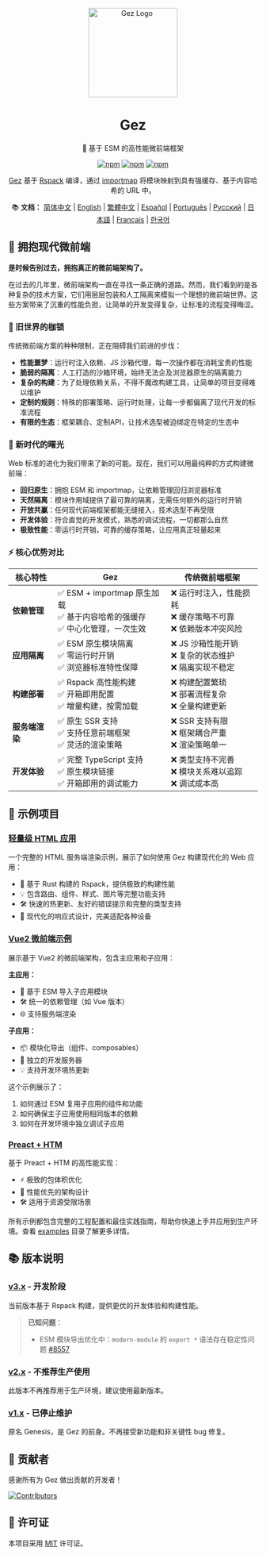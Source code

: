 <p align="center">
  <img src="https://www.jsesm.com/logo.svg" width="180" alt="Gez Logo" />
</p>

<h1 align="center">Gez</h1>
<p align="center">🚀 基于 ESM 的高性能微前端框架</p>

<p align="center">
  <a href="https://www.npmjs.com/package/@gez/core"><img src="https://img.shields.io/npm/v/@gez/core.svg" alt="npm"></a>
  <a href="https://www.npmjs.com/package/@gez/core"><img src="https://img.shields.io/npm/dm/@gez/core.svg" alt="npm"></a>
  <a href="https://www.npmjs.com/package/@gez/core"><img src="https://img.shields.io/npm/dt/@gez/core.svg" alt="npm"></a>
</p>

<p align="center">
  <a href="https://www.jsesm.com">Gez</a> 基于 <a href="https://rspack.dev/">Rspack</a> 编译，通过 <a href="https://developer.mozilla.org/zh-CN/docs/Web/HTML/Element/script/type/importmap">importmap</a> 将模块映射到具有强缓存、基于内容哈希的 URL 中。
</p>

<p align="center">
  📚 <b>文档：</b>
  <a href="https://www.jsesm.com/zh/">简体中文</a> | 
  <a href="https://www.jsesm.com/en/">English</a> | 
  <a href="https://www.jsesm.com/zh-TW/">繁體中文</a> | 
  <a href="https://www.jsesm.com/es/">Español</a> | 
  <a href="https://www.jsesm.com/pt/">Português</a> | 
  <a href="https://www.jsesm.com/ru/">Русский</a> | 
  <a href="https://www.jsesm.com/ja/">日本語</a> | 
  <a href="https://www.jsesm.com/fr/">Français</a> | 
  <a href="https://www.jsesm.com/ko/">한국어</a>
</p>

## 💫 拥抱现代微前端

**是时候告别过去，拥抱真正的微前端架构了。**

在过去的几年里，微前端架构一直在寻找一条正确的道路。然而，我们看到的是各种复杂的技术方案，它们用层层包装和人工隔离来模拟一个理想的微前端世界。这些方案带来了沉重的性能负担，让简单的开发变得复杂，让标准的流程变得晦涩。

### 🔧 旧世界的枷锁

传统微前端方案的种种限制，正在阻碍我们前进的步伐：

- **性能噩梦**：运行时注入依赖、JS 沙箱代理，每一次操作都在消耗宝贵的性能
- **脆弱的隔离**：人工打造的沙箱环境，始终无法企及浏览器原生的隔离能力
- **复杂的构建**：为了处理依赖关系，不得不魔改构建工具，让简单的项目变得难以维护
- **定制的规则**：特殊的部署策略、运行时处理，让每一步都偏离了现代开发的标准流程
- **有限的生态**：框架耦合、定制API，让技术选型被迫绑定在特定的生态中

### 🌟 新时代的曙光

Web 标准的进化为我们带来了新的可能。现在，我们可以用最纯粹的方式构建微前端：

- **回归原生**：拥抱 ESM 和 importmap，让依赖管理回归浏览器标准
- **天然隔离**：模块作用域提供了最可靠的隔离，无需任何额外的运行时开销
- **开放共赢**：任何现代前端框架都能无缝接入，技术选型不再受限
- **开发体验**：符合直觉的开发模式，熟悉的调试流程，一切都那么自然
- **极致性能**：零运行时开销，可靠的缓存策略，让应用真正轻量起来

### ⚡️ 核心优势对比

| 核心特性 | Gez | 传统微前端框架 |
|---------|-----|---------------|
| **依赖管理** | ✅ ESM + importmap 原生加载<br>✅ 基于内容哈希的强缓存<br>✅ 中心化管理，一次生效 | ❌ 运行时注入，性能损耗<br>❌ 缓存策略不可靠<br>❌ 依赖版本冲突风险 |
| **应用隔离** | ✅ ESM 原生模块隔离<br>✅ 零运行时开销<br>✅ 浏览器标准特性保障 | ❌ JS 沙箱性能开销<br>❌ 复杂的状态维护<br>❌ 隔离实现不稳定 |
| **构建部署** | ✅ Rspack 高性能构建<br>✅ 开箱即用配置<br>✅ 增量构建，按需加载 | ❌ 构建配置繁琐<br>❌ 部署流程复杂<br>❌ 全量构建更新 |
| **服务端渲染** | ✅ 原生 SSR 支持<br>✅ 支持任意前端框架<br>✅ 灵活的渲染策略 | ❌ SSR 支持有限<br>❌ 框架耦合严重<br>❌ 渲染策略单一 |
| **开发体验** | ✅ 完整 TypeScript 支持<br>✅ 原生模块链接<br>✅ 开箱即用的调试能力 | ❌ 类型支持不完善<br>❌ 模块关系难以追踪<br>❌ 调试成本高 |

## 🎯 示例项目

### [轻量级 HTML 应用](https://www.jsesm.com/ssr-html/)
一个完整的 HTML 服务端渲染示例，展示了如何使用 Gez 构建现代化的 Web 应用：
- 🚀 基于 Rust 构建的 Rspack，提供极致的构建性能
- 💡 包含路由、组件、样式、图片等完整功能支持
- 🛠 快速的热更新、友好的错误提示和完整的类型支持
- 📱 现代化的响应式设计，完美适配各种设备

### [Vue2 微前端示例](https://www.jsesm.com/ssr-vue2-host/)
展示基于 Vue2 的微前端架构，包含主应用和子应用：

**主应用：**
- 🔗 基于 ESM 导入子应用模块
- 🛠 统一的依赖管理（如 Vue 版本）
- 🌐 支持服务端渲染

**子应用：**
- 📦 模块化导出（组件、composables）
- 🚀 独立的开发服务器
- 💡 支持开发环境热更新

这个示例展示了：
1. 如何通过 ESM 复用子应用的组件和功能
2. 如何确保主子应用使用相同版本的依赖
3. 如何在开发环境中独立调试子应用

### [Preact + HTM](https://www.jsesm.com/ssr-preact-htm/)
基于 Preact + HTM 的高性能实现：
- ⚡️ 极致的包体积优化
- 🎯 性能优先的架构设计
- 🛠 适用于资源受限场景

所有示例都包含完整的工程配置和最佳实践指南，帮助你快速上手并应用到生产环境。查看 [examples](https://github.com/js-esm/gez/tree/master/examples) 目录了解更多详情。

## 📚 版本说明

### [v3.x](https://www.jsesm.com) - 开发阶段
当前版本基于 Rspack 构建，提供更优的开发体验和构建性能。

> **已知问题**：
> - ESM 模块导出优化中：`modern-module` 的 `export *` 语法存在稳定性问题 [#8557](https://github.com/web-infra-dev/rspack/issues/8557)

### [v2.x](https://github.com/js-esm/gez/blob/v2/docs/zh-CN/README.md) - 不推荐生产使用
此版本不再推荐用于生产环境，建议使用最新版本。

### [v1.x](https://fmfe.github.io/genesis-docs/guide/) - 已停止维护
原名 Genesis，是 Gez 的前身。不再接受新功能和非关键性 bug 修复。

## 👥 贡献者

感谢所有为 Gez 做出贡献的开发者！

[![Contributors](https://contrib.rocks/image?repo=js-esm/gez)](https://github.com/js-esm/gez/graphs/contributors)

## 📄 许可证

本项目采用 [MIT](./LICENSE) 许可证。
